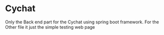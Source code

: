# Cychat
Only the Back end part for the Cychat using spring boot framework. For the Other file it just the simple testing web page
